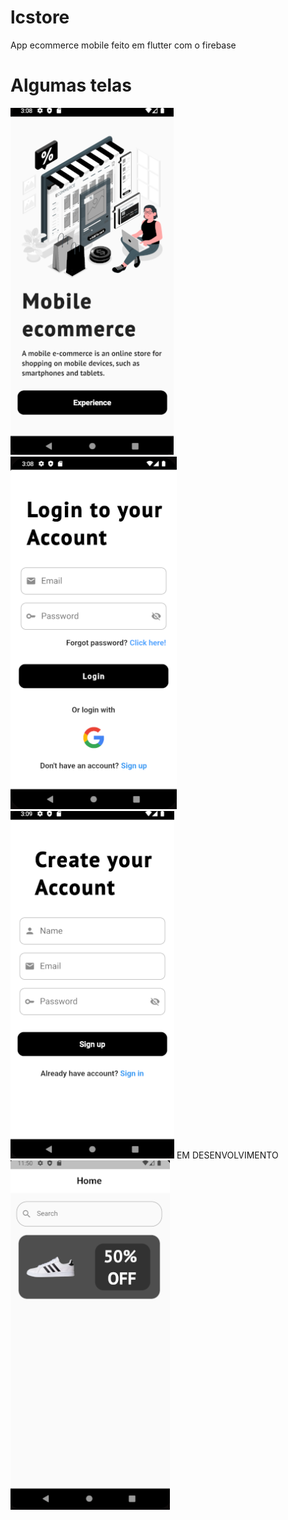 # lcstore

App ecommerce mobile feito em flutter com o firebase

# Algumas telas

![](https://github.com/LucasCva/lcstore/blob/main/lib/imagens/telaAp.png)
![](https://github.com/LucasCva/lcstore/blob/main/lib/imagens/telaLog.png)
![](https://github.com/LucasCva/lcstore/blob/main/lib/imagens/telaCre.png)
EM DESENVOLVIMENTO
![](https://github.com/LucasCva/lcstore/blob/main/lib/imagens/telaHome.png)
